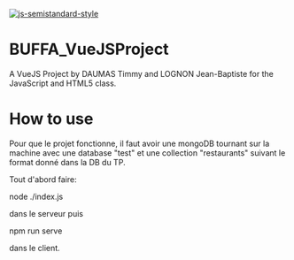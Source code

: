 [![js-semistandard-style](https://img.shields.io/badge/code%20style-semistandard-brightgreen.svg?style=flat-square)](https://github.com/standard/semistandard)
# BUFFA_VueJSProject
A VueJS Project by DAUMAS Timmy and LOGNON Jean-Baptiste for the JavaScript and HTML5 class.


# How to use
Pour que le projet fonctionne, il faut avoir une mongoDB tournant sur la machine avec une database "test" et une collection "restaurants" suivant le format donné dans la DB du TP.

Tout d'abord faire:

node ./index.js

dans le serveur puis

npm run serve

dans le client.
